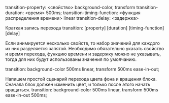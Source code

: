 transition-property: <свойство> background-color, transform
transition-duration: <время> 500ms;
transition-timing-function: <функция распределения времени> linear
transition-delay: <задержка>

Краткая запись перехода transition: [property] [duration] [timing-function] [delay]

Если анимируется несколько свойств, то набор значений для каждого из них разделяется запятой. Необходимо обязательно указать свойство и время перехода, функцию времени и задержку можно не указывать, тогда для них будут использованы значения по умолчанию.

transition: background-color 500ms linear, transform 500ms ease-in-out;

Напишем простой сценарий перехода цвета фона и вращения блока. Сначала блок должен изменить цвет, и только после этого начать вращаться. 
transition: background-color 500ms linear, transform 500ms ease-in-out 500ms;

